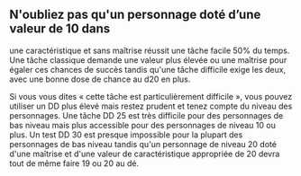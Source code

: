 ## N'oubliez pas qu'un personnage doté d’une valeur de 10 dans

une caractéristique et sans maîtrise réussit une tâche facile
50% du temps. Une tâche classique demande une valeur
plus élevée ou une maîtrise pour égaler ces chances de
succès tandis qu'une tâche difficile exige les deux, avec une
bonne dose de chance au d20 en plus.

Si vous vous dites « cette tâche est particulièrement
difficile », vous pouvez utiliser un DD plus élevé mais restez
prudent et tenez compte du niveau des personnages. Une
tâche DD 25 est très difficile pour des personnages de
bas niveau mais plus accessible pour des personnages de
niveau 10 ou plus. Un test DD 30 est presque impossible
pour la plupart des personnages de bas niveau tandis qu'un
personnage de niveau 20 doté d'une maîtrise et d'une valeur
de caractéristique appropriée de 20 devra tout de même faire
19 ou 20 au dé.
